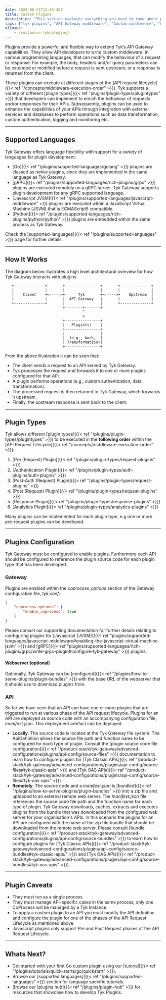 ```yaml
---
date: 2024-06-21T12:59:42Z
title: Custom Plugins
description: "This section explains everything you need to know about plugins. This page gives plugins overview and provides links to the appropriate documentation."
tags: ["tyk plugins", "API Gateway middleware", "Custom middleware", "Custom API request"]
aliases:
    - /customise-tyk/plugins/
---
```


Plugins provide a powerful and flexible way to extend Tyk’s API Gateway capabilities. They allow API developers to write custom middleware, in various programming languages, that can modify the behaviour of a request or response. For example, the body, headers and/or query parameters can be extended or modified before a request is sent upstream, or a response is returned from the client. 

These plugins can execute at different stages of the [API request lifecycle]({{< ref "/concepts/middleware-execution-order" >}}). Tyk supports a variety of different [plugin types]({{< ref "plugins/plugin-types/plugintypes" >}}) that developers can implement to enrich the behaviour of requests and/or responses for their APIs. Subsequently, plugins can be used to enhance the capabilities of your APIs through integration with external services and databases to perform operations such as data transformation, custom authentication, logging and monitoring etc.

---

## Supported Languages

Tyk Gateway offers language flexibility with support for a variety of languages for plugin development:

- [Go]({{< ref "/plugins/supported-languages/golang" >}}) plugins are classed as *native* plugins, since they are implemented in the same language as Tyk Gateway.  
- [gRPC]({{< ref "/plugins/supported-languages/rich-plugins/grpc" >}}) plugins are executed remotely on a gRPC server. Tyk Gateway supports plugin development for any gRPC supported language.
- [Javascript JVSM]({{< ref "/plugins/supported-languages/javascript-middleware" >}}) plugins are executed within a JavaScript Virtual Machine (JSVM) that is ECMAScript5 compatible.
- [Python]({{< ref "/plugins/supported-languages/rich-plugins/python/python" >}}) plugins are embedded within the same process as Tyk Gateway.

Check the [supported-languages]({{< ref "/plugins/supported-languages" >}}) page for further details.

---

## How It Works

The diagram below illustrates a high level architectural overview for how Tyk Gateway interacts with plugins.

       +--------------+       +----------------+       +--------------+
       |              |       |                |       |              |
       |    Client    +<----->+      Tyk       +<----->+    Upstream  |
       |              |       |  API Gateway   |       |              |
       +--------------+       |                |       +--------------+
                              +--------+-------+
                                       ^
                                       v
                              +----------------+
                              |   Plugin(s)    |
                              +----------------+
                              |                |
                              |  (e.g., Auth,  |
                              | Transformation)|
                              +----------------+

From the above illustration it can be seen that:

- The client sends a request to an API served by Tyk Gateway.
- Tyk processes the request and forwards it to one or more plugins configured for that API.
- A plugin performs operations (e.g., custom authentication, data transformation).
- The processed request is then returned to Tyk Gateway, which forwards it upstream.
- Finally, the upstream response is sent back to the client.

---

## Plugin Types

Tyk allows different [plugin types]({{< ref "/plugins/plugin-types/plugintypes" >}}) to be executed in the **following order**  within the [API Request Lifecycle]({{< ref "/concepts/middleware-execution-order" >}}):

1. [Pre (Request) Plugin]({{< ref "/plugins/plugin-types/request-plugins" >}})
2. [Authentication Plugin]({{< ref "/plugins/plugin-types/auth-plugins/auth-plugins" >}})
3. [Post-Auth (Request) Plugin]({{< ref "/plugins/plugin-types/request-plugins" >}})
4. [Post (Request) Plugin]({{< ref "/plugins/plugin-types/request-plugins" >}})
5. [Response Plugin]({{< ref "/plugins/plugin-types/response-plugins" >}})
6. [Analytics Plugin]({{< ref "/plugins/plugin-types/analytics-plugins" >}})

Many plugins can be implemented for each plugin type, e.g one or more pre-request plugins can be developed.

---

## Plugins Configuration

Tyk Gateway must be configured to enable plugins. Furthermore each API should be configured to reference the plugin source code for each plugin type that has been developed.

### Gateway

Plugins are enabled within the *coprocess_options* section of the Gateway configuration file, *tyk.conf*:

```json
{
    "coprocess_options": {
        "enable_coprocess": true
    }
}
```

Please consult our supporting documentation for further details relating to configuring plugins for [Javascript (JVSM)]({{< ref "plugins/supported-languages/javascript-middleware#enabling-the-javascript-virtual-machine-jsvm" >}}) and [gRPC]({{< ref "plugins/supported-languages/rich-plugins/grpc/write-grpc-plugin#configure-tyk-gateway" >}}) plugins.

#### Webserver (optional)

Optionally, Tyk Gateway can be [configured]({{< ref "/plugins/how-to-serve-plugins/plugin-bundles" >}}) with the base URL of the webserver that it should use to download plugins from.

### API

So far we have seen that an API can have one or more plugins that are triggered to run at various phase of the API request lifecycle. Plugins for an API are deployed as source code with an accompanying configuration file, *manifest.json*. This deployment artefact can be deployed:

- **Locally**: The source code is located at the Tyk Gateway file system. The ApiDefinition allows the source file path and function name to be configured for each type of plugin. Consult the [plugin source code file configuration]({{< ref "/product-stack/tyk-gateway/advanced-configurations/plugins/api-config/source-files" >}}) documentation to learn how to configure plugins for [Tyk Classic APIs]({{< ref "/product-stack/tyk-gateway/advanced-configurations/plugins/api-config/source-files#tyk-classic-apis" >}}) and [Tyk OAS APIs]({{< ref "/product-stack/tyk-gateway/advanced-configurations/plugins/api-config/source-files#tyk-oas-apis" >}})
- **Remotely**: The source code and a *manifest.json* is [bundled]({{< ref "/plugins/how-to-serve-plugins/plugin-bundles" >}}) into a zip file and uploaded to an external remote web server. The *manifest.json* file references the source code file path and the function name for each type of plugin. Tyk Gateway downloads, caches, extracts and executes plugins from the bundle that was downloaded from the configured web server for your organisation's APIs. In this scenario the plugins for an API are configured with the name of the zip file bundle that should be downloaded from the remote web server. Please consult [bundle configuration]({{< ref "/product-stack/tyk-gateway/advanced-configurations/plugins/api-config/source-bundles" >}}) to learn how to configure plugins for [Tyk Classic APIs]({{< ref "/product-stack/tyk-gateway/advanced-configurations/plugins/api-config/source-bundles#tyk-classic-apis/" >}}) and [Tyk OAS APIs]({{< ref "/product-stack/tyk-gateway/advanced-configurations/plugins/api-config/source-bundles#tyk-oas-apis" >}}).

---

## Plugin Caveats

- They must run as a single process.
- They must manage API-specific cases in the same process, only one CoProcess will be managed by a Tyk Instance.
- To apply a custom plugin to an API you must modify the API definition and configure the plugin for one of the phases of the API Request Lifecycle as mentioned above.
- Javascript plugins only support Pre and Post Request phases of the  API Request Lifecycle.

---

## Whats Next?

- Get started with your first Go custom plugin using our [tutorial]({{< ref "/plugins/tutorials/quick-starts/go/quickstart" >}}).
- Browse our [supported languages]({{< ref "/plugins/supported-languages" >}}) section for language specific tutorials.
- Browse our [plugins hub]({{< ref "/plugins/plugin-hub" >}}) for resources that showcase how to develop Tyk Plugins.

  